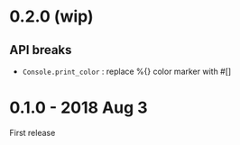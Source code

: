 # 0.2.0 (wip)
## API breaks
* `Console.print_color` : replace %{} color marker with #[]

# 0.1.0 - 2018 Aug 3
First release